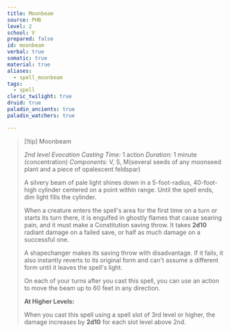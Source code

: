 ```yaml
---
title: Moonbeam
source: PHB
level: 2
school: V
prepared: false
id: moonbeam
verbal: true
somatic: true
material: true
aliases:
  - spell_moonbeam
tags:
  - spell
cleric_twilight: true
druid: true
paladin_ancients: true
paladin_watchers: true

---
```

>[!tip] Moonbeam
>
> *2nd level Evocation*
> *Casting Time:* 1 action
> *Duration:* 1 minute (concentration)
> *Components:* V, S, M(several seeds of any moonseed plant and a piece of opalescent feldspar)
>
>A silvery beam of pale light shines down in a 5-foot-radius, 40-foot-high cylinder centered on a point within range. Until the spell ends, dim light fills the cylinder.
>
>When a creature enters the spell's area for the first time on a turn or starts its turn there, it is engulfed in ghostly flames that cause searing pain, and it must make a Constitution saving throw. It takes **2d10** radiant damage on a failed save, or half as much damage on a successful one.
>
>A shapechanger makes its saving throw with disadvantage. If it fails, it also instantly reverts to its original form and can't assume a different form until it leaves the spell's light.
>
>On each of your turns after you cast this spell, you can use an action to move the beam up to 60 feet in any direction.
>
>**At Higher Levels:**
>
>When you cast this spell using a spell slot of 3rd level or higher, the damage increases by **2d10** for each slot level above 2nd.
>

